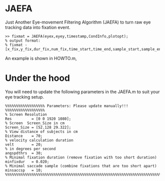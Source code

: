 # JAEFA
Just Another Eye-movement Filtering Algorithm (JAEFA) to turn raw eye tracking data into fixation event.  

```
>> fixmat = JAEFA(eyex,eyey,timestamp,CondInfo,plotopt);
% output format:
% fixmat - [x_fix,y_fix,dur_fix,num_fix,time_start,time_end,sample_start,sample_end,condinfo]
```
An example is shown in HOWTO.m,  

# Under the hood
You will need to update the following parameters in the JAEFA.m to suit your eye tracking setup.  
```
%%%%%%%%%%%%%%%%%% Parameters: Please update manually!!! %%%%%%%%%%%%%%%%%%
% Screen Resolution
Res         = [0 0 1920 1080];
% Screen  Screen_Size in cm
Screen_Size = [52.128 29.322];
% View distance of subjects in cm
Distance    = 70;
% velocity calculation duration
velt        = 20;
% in degrees per second
angspdthrs  = 30;
% Minimal fixation duration (remove fixation with too short duration)
minfixdur   = 0.020; 
% Minimal saccade sample (combine fixations that are too short apart)
minsaccsp   = 10;
%%%%%%%%%%%%%%%%%%%%%%%%%%%%%%%%%%%%%%%%%%%%%%%%%%%%%%%%%%%%%%%%%%%%%%%%%%%
```
